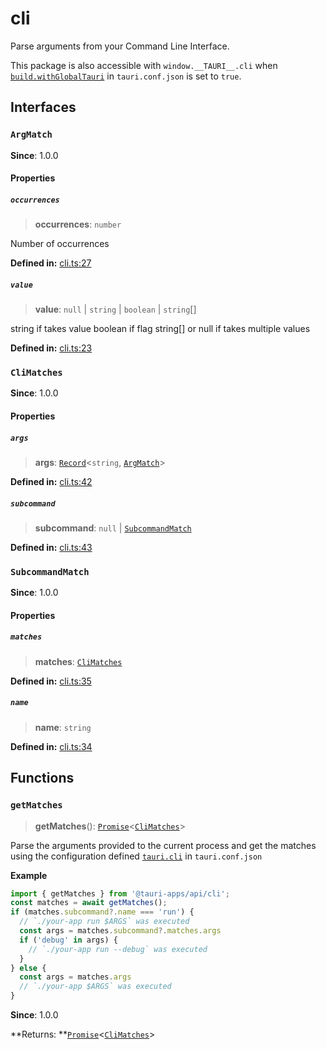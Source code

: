 # cli

Parse arguments from your Command Line Interface.

This package is also accessible with `window.__TAURI__.cli` when [`build.withGlobalTauri`](https://tauri.app/v1/api/config/#buildconfig.withglobaltauri) in `tauri.conf.json` is set to `true`.

## Interfaces

### `ArgMatch`

**Since**: 1.0.0

#### Properties

##### `occurrences`

>  **occurrences**: `number`

Number of occurrences

**Defined in:** [cli.ts:27](https://github.com/tauri-apps/tauri/blob/2acc474/tooling/api/src/cli.ts#L27)

##### `value`

>  **value**: `null` \| `string` \| `boolean` \| `string`[]

string if takes value
boolean if flag
string[] or null if takes multiple values

**Defined in:** [cli.ts:23](https://github.com/tauri-apps/tauri/blob/2acc474/tooling/api/src/cli.ts#L23)

### `CliMatches`

**Since**: 1.0.0

#### Properties

##### `args`

>  **args**: [`Record`]( https://www.typescriptlang.org/docs/handbook/utility-types.html#recordkeys-type )<`string`, [`ArgMatch`](cli.md#argmatch)\>

**Defined in:** [cli.ts:42](https://github.com/tauri-apps/tauri/blob/2acc474/tooling/api/src/cli.ts#L42)

##### `subcommand`

>  **subcommand**: `null` \| [`SubcommandMatch`](cli.md#subcommandmatch)

**Defined in:** [cli.ts:43](https://github.com/tauri-apps/tauri/blob/2acc474/tooling/api/src/cli.ts#L43)

### `SubcommandMatch`

**Since**: 1.0.0

#### Properties

##### `matches`

>  **matches**: [`CliMatches`](cli.md#climatches)

**Defined in:** [cli.ts:35](https://github.com/tauri-apps/tauri/blob/2acc474/tooling/api/src/cli.ts#L35)

##### `name`

>  **name**: `string`

**Defined in:** [cli.ts:34](https://github.com/tauri-apps/tauri/blob/2acc474/tooling/api/src/cli.ts#L34)

## Functions

### `getMatches`

> **getMatches**(): [`Promise`]( https://developer.mozilla.org/en-US/docs/Web/JavaScript/Reference/Global_Objects/Promise )<[`CliMatches`](cli.md#climatches)\>

Parse the arguments provided to the current process and get the matches using the configuration defined [`tauri.cli`](https://tauri.app/v1/api/config/#tauriconfig.cli) in `tauri.conf.json`

**Example**

```typescript
import { getMatches } from '@tauri-apps/api/cli';
const matches = await getMatches();
if (matches.subcommand?.name === 'run') {
  // `./your-app run $ARGS` was executed
  const args = matches.subcommand?.matches.args
  if ('debug' in args) {
    // `./your-app run --debug` was executed
  }
} else {
  const args = matches.args
  // `./your-app $ARGS` was executed
}
```

**Since**: 1.0.0

**Returns: **[`Promise`]( https://developer.mozilla.org/en-US/docs/Web/JavaScript/Reference/Global_Objects/Promise )<[`CliMatches`](cli.md#climatches)\>
